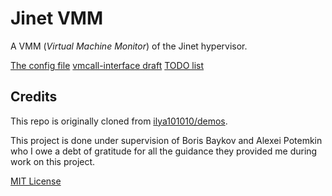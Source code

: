 # Jinet VMM

A VMM (*Virtual Machine Monitor*) of the Jinet hypervisor.

[The config file](doc/config.md)
[vmcall-interface draft](doc/vmcall.md)
[TODO list](doc/todo.md)

## Credits

This repo is originally cloned from [ilya101010/demos](https://github.com/ilya101010/demos).

This project is done under supervision of Boris Baykov and Alexei Potemkin who I owe a debt of gratitude for all the guidance they provided me during work on this project.

[MIT License](license)